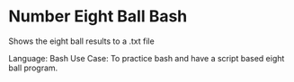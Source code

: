 # Number Eight Ball Bash
Shows the eight ball results to a .txt file

Language: Bash
Use Case: To practice bash and have a script based eight ball program.